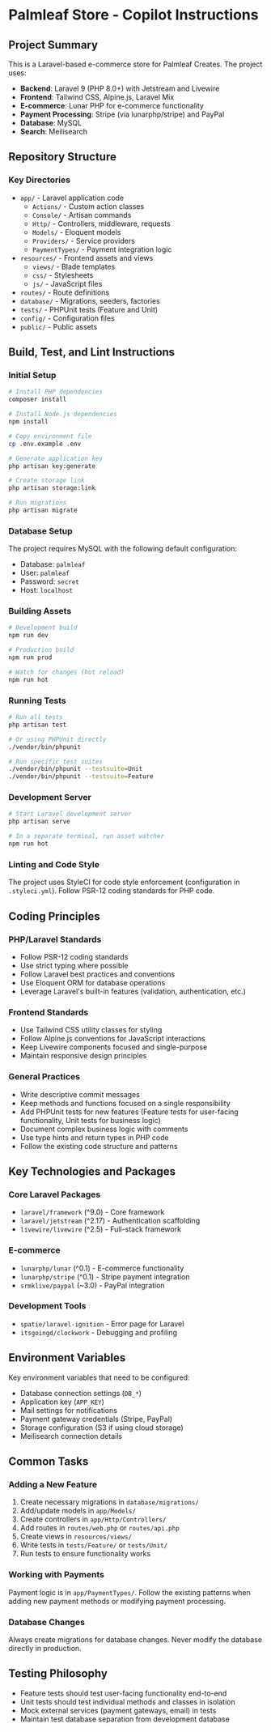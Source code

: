 # Palmleaf Store - Copilot Instructions

## Project Summary

This is a Laravel-based e-commerce store for Palmleaf Creates. The project uses:
- **Backend**: Laravel 9 (PHP 8.0+) with Jetstream and Livewire
- **Frontend**: Tailwind CSS, Alpine.js, Laravel Mix
- **E-commerce**: Lunar PHP for e-commerce functionality
- **Payment Processing**: Stripe (via lunarphp/stripe) and PayPal
- **Database**: MySQL
- **Search**: Meilisearch

## Repository Structure

### Key Directories
- `app/` - Laravel application code
  - `Actions/` - Custom action classes
  - `Console/` - Artisan commands
  - `Http/` - Controllers, middleware, requests
  - `Models/` - Eloquent models
  - `Providers/` - Service providers
  - `PaymentTypes/` - Payment integration logic
- `resources/` - Frontend assets and views
  - `views/` - Blade templates
  - `css/` - Stylesheets
  - `js/` - JavaScript files
- `routes/` - Route definitions
- `database/` - Migrations, seeders, factories
- `tests/` - PHPUnit tests (Feature and Unit)
- `config/` - Configuration files
- `public/` - Public assets

## Build, Test, and Lint Instructions

### Initial Setup
```bash
# Install PHP dependencies
composer install

# Install Node.js dependencies
npm install

# Copy environment file
cp .env.example .env

# Generate application key
php artisan key:generate

# Create storage link
php artisan storage:link

# Run migrations
php artisan migrate
```

### Database Setup
The project requires MySQL with the following default configuration:
- Database: `palmleaf`
- User: `palmleaf`
- Password: `secret`
- Host: `localhost`

### Building Assets
```bash
# Development build
npm run dev

# Production build
npm run prod

# Watch for changes (hot reload)
npm run hot
```

### Running Tests
```bash
# Run all tests
php artisan test

# Or using PHPUnit directly
./vendor/bin/phpunit

# Run specific test suites
./vendor/bin/phpunit --testsuite=Unit
./vendor/bin/phpunit --testsuite=Feature
```

### Development Server
```bash
# Start Laravel development server
php artisan serve

# In a separate terminal, run asset watcher
npm run hot
```

### Linting and Code Style
The project uses StyleCI for code style enforcement (configuration in `.styleci.yml`).
Follow PSR-12 coding standards for PHP code.

## Coding Principles

### PHP/Laravel Standards
- Follow PSR-12 coding standards
- Use strict typing where possible
- Follow Laravel best practices and conventions
- Use Eloquent ORM for database operations
- Leverage Laravel's built-in features (validation, authentication, etc.)

### Frontend Standards
- Use Tailwind CSS utility classes for styling
- Follow Alpine.js conventions for JavaScript interactions
- Keep Livewire components focused and single-purpose
- Maintain responsive design principles

### General Practices
- Write descriptive commit messages
- Keep methods and functions focused on a single responsibility
- Add PHPUnit tests for new features (Feature tests for user-facing functionality, Unit tests for business logic)
- Document complex business logic with comments
- Use type hints and return types in PHP code
- Follow the existing code structure and patterns

## Key Technologies and Packages

### Core Laravel Packages
- `laravel/framework` (^9.0) - Core framework
- `laravel/jetstream` (^2.17) - Authentication scaffolding
- `livewire/livewire` (^2.5) - Full-stack framework

### E-commerce
- `lunarphp/lunar` (^0.1) - E-commerce functionality
- `lunarphp/stripe` (^0.1) - Stripe payment integration
- `srmklive/paypal` (~3.0) - PayPal integration

### Development Tools
- `spatie/laravel-ignition` - Error page for Laravel
- `itsgoingd/clockwork` - Debugging and profiling

## Environment Variables

Key environment variables that need to be configured:
- Database connection settings (`DB_*`)
- Application key (`APP_KEY`)
- Mail settings for notifications
- Payment gateway credentials (Stripe, PayPal)
- Storage configuration (S3 if using cloud storage)
- Meilisearch connection details

## Common Tasks

### Adding a New Feature
1. Create necessary migrations in `database/migrations/`
2. Add/update models in `app/Models/`
3. Create controllers in `app/Http/Controllers/`
4. Add routes in `routes/web.php` or `routes/api.php`
5. Create views in `resources/views/`
6. Write tests in `tests/Feature/` or `tests/Unit/`
7. Run tests to ensure functionality works

### Working with Payments
Payment logic is in `app/PaymentTypes/`. Follow the existing patterns when adding new payment methods or modifying payment processing.

### Database Changes
Always create migrations for database changes. Never modify the database directly in production.

## Testing Philosophy

- Feature tests should test user-facing functionality end-to-end
- Unit tests should test individual methods and classes in isolation
- Mock external services (payment gateways, email) in tests
- Maintain test database separation from development database
